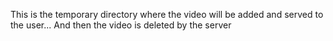 This is the temporary directory where the video will be added and served to the user...
And then the video is deleted by the server
